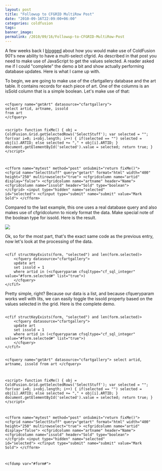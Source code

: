 ```yaml
---
layout: post
title: "Followup to CFGRID MultiRow Post"
date: "2010-09-16T22:09:00+06:00"
categories: coldfusion 
tags: 
banner_image: 
permalink: /2010/09/16/Followup-to-CFGRID-MultiRow-Post
---
```


A few weeks back I <a href="http://www.raymondcamden.com/index.cfm/2010/8/28/CF901-CFGRIDs-new-multirowselect-feature">blogged</a> about how you would make use of ColdFusion 901's new ability to have a multi-select cfgrid. As described in that post you need to make use of JavaScript to get the values selected. A reader asked me if I could "complete" the demo a bit and show actually performing database updates. Here is what I came up with.
<!--more-->
<p/>

To begin, we are going to make use of the cfartgallery database and the art table. It contains records for each piece of art. One of the columns is an isSold column that is a simple boolean. Let's make use of that:

<p/>

<code>
&lt;cfquery name="getArt" datasource="cfartgallery"&gt;
select artid, artname, issold
from art
&lt;/cfquery&gt;

&lt;script&gt;
function fixMe() {
	obj = ColdFusion.Grid.getSelectedRows('SelectStuff');
	var selected = "";
	for(var i=0; i&lt;obj.length; i++) {
		if(selected == "") selected = obj[i].ARTID;
		else selected += "," + obj[i].ARTID;
	}
	document.getElementById('selected').value = selected;
	return true;
}
&lt;/script&gt;

&lt;cfform name="mytest" method="post" onSubmit="return fixMe()"&gt;
	&lt;cfgrid name="SelectStuff" query="getart" format="html" width="400" height="250" multirowselect="true"&gt;
		&lt;cfgridcolumn name="artid" display="false"&gt;
		&lt;cfgridcolumn name="artname" header="Name"&gt;
		&lt;cfgridcolumn name="issold" header="Sold" type="boolean"&gt;
	&lt;/cfgrid&gt;
	&lt;input type="hidden" name="selected" id="selected"&gt;
	&lt;cfinput type="submit" name="submit" value="Mark Sold"&gt;
&lt;/cfform&gt;
</code>

<p/>

Compared to the last example, this one uses a real database query and also makes use of cfgridcolumn to nicely format the data. Make special note of the boolean type for issold. Here is the result.

<p/>


<img src="https://static.raymondcamden.com/images/cfjedi/Screen shot 2010-09-16 at 8.17.28 PM.png" />

<p/>

Ok, so for the most part, that's the exact same code as the previous entry, now let's look at the processing of the data.

<p/>

<code>
&lt;cfif structKeyExists(form, "selected") and len(form.selected)&gt;
	&lt;cfquery datasource="cfartgallery"&gt;
	update art
	set issold = 1
	where artid in (&lt;cfqueryparam cfsqltype="cf_sql_integer" value="#form.selected#" list="true"&gt;)
	&lt;/cfquery&gt;
&lt;/cfif&gt;
</code>

<p/>

Pretty simple, right? Because our data is a list, and because cfqueryparam works well with lits, we can easily toggle the issold property based on the values selected in the grid. Here is the complete demo.

<p/>

<code>
&lt;cfif structKeyExists(form, "selected") and len(form.selected)&gt;
	&lt;cfquery datasource="cfartgallery"&gt;
	update art
	set issold = 1
	where artid in (&lt;cfqueryparam cfsqltype="cf_sql_integer" value="#form.selected#" list="true"&gt;)
	&lt;/cfquery&gt;
&lt;/cfif&gt;

&lt;cfquery name="getArt" datasource="cfartgallery"&gt;
select artid, artname, issold
from art
&lt;/cfquery&gt;

&lt;script&gt;
function fixMe() {
	obj = ColdFusion.Grid.getSelectedRows('SelectStuff');
	var selected = "";
	for(var i=0; i&lt;obj.length; i++) {
		if(selected == "") selected = obj[i].ARTID;
		else selected += "," + obj[i].ARTID;
	}
	document.getElementById('selected').value = selected;
	return true;
}
&lt;/script&gt;

&lt;cfform name="mytest" method="post" onSubmit="return fixMe()"&gt;
	&lt;cfgrid name="SelectStuff" query="getart" format="html" width="400" height="250" multirowselect="true"&gt;
		&lt;cfgridcolumn name="artid" display="false"&gt;
		&lt;cfgridcolumn name="artname" header="Name"&gt;
		&lt;cfgridcolumn name="issold" header="Sold" type="boolean"&gt;
	&lt;/cfgrid&gt;
	&lt;input type="hidden" name="selected" id="selected"&gt;
	&lt;cfinput type="submit" name="submit" value="Mark Sold"&gt;
&lt;/cfform&gt;

&lt;cfdump var="#form#"&gt;
</code>